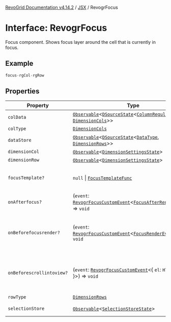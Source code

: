 [RevoGrid Documentation v4.14.2](README.md) / [JSX](Namespace.JSX.md) / RevogrFocus

# Interface: RevogrFocus

Focus component. Shows focus layer around the cell that is currently in focus.

## Example

```ts
focus-rgCol-rgRow
```

## Properties

| Property | Type | Description | Defined in |
| ------ | ------ | ------ | ------ |
| `colData` | [`Observable`](TypeAlias.Observable.md)\<[`DSourceState`](TypeAlias.DSourceState.md)\<[`ColumnRegular`](Interface.ColumnRegular.md), [`DimensionCols`](TypeAlias.DimensionCols.md)\>\> | Column source | [src/components.d.ts:1855](https://github.com/revolist/revogrid/blob/29f379095274a66a187c28b49fe0e1fb4170d3ea/src/components.d.ts#L1855) |
| `colType` | [`DimensionCols`](TypeAlias.DimensionCols.md) | Column type | [src/components.d.ts:1859](https://github.com/revolist/revogrid/blob/29f379095274a66a187c28b49fe0e1fb4170d3ea/src/components.d.ts#L1859) |
| `dataStore` | [`Observable`](TypeAlias.Observable.md)\<[`DSourceState`](TypeAlias.DSourceState.md)\<[`DataType`](TypeAlias.DataType.md), [`DimensionRows`](TypeAlias.DimensionRows.md)\>\> | Data rows source | [src/components.d.ts:1863](https://github.com/revolist/revogrid/blob/29f379095274a66a187c28b49fe0e1fb4170d3ea/src/components.d.ts#L1863) |
| `dimensionCol` | [`Observable`](TypeAlias.Observable.md)\<[`DimensionSettingsState`](Interface.DimensionSettingsState.md)\> | Dimension settings X | [src/components.d.ts:1867](https://github.com/revolist/revogrid/blob/29f379095274a66a187c28b49fe0e1fb4170d3ea/src/components.d.ts#L1867) |
| `dimensionRow` | [`Observable`](TypeAlias.Observable.md)\<[`DimensionSettingsState`](Interface.DimensionSettingsState.md)\> | Dimension settings Y | [src/components.d.ts:1871](https://github.com/revolist/revogrid/blob/29f379095274a66a187c28b49fe0e1fb4170d3ea/src/components.d.ts#L1871) |
| `focusTemplate?` | `null` \| [`FocusTemplateFunc`](TypeAlias.FocusTemplateFunc.md) | Focus template custom function. Can be used to render custom focus layer. | [src/components.d.ts:1875](https://github.com/revolist/revogrid/blob/29f379095274a66a187c28b49fe0e1fb4170d3ea/src/components.d.ts#L1875) |
| `onAfterfocus?` | (`event`: [`RevogrFocusCustomEvent`](Interface.RevogrFocusCustomEvent.md)\<[`FocusAfterRenderEvent`](Interface.FocusAfterRenderEvent.md)\>) => `void` | Used to setup properties after focus was rendered | [src/components.d.ts:1879](https://github.com/revolist/revogrid/blob/29f379095274a66a187c28b49fe0e1fb4170d3ea/src/components.d.ts#L1879) |
| `onBeforefocusrender?` | (`event`: [`RevogrFocusCustomEvent`](Interface.RevogrFocusCustomEvent.md)\<[`FocusRenderEvent`](Interface.FocusRenderEvent.md)\>) => `void` | Before focus render event. Can be prevented by event.preventDefault(). If preventDefault used slot will be rendered. | [src/components.d.ts:1883](https://github.com/revolist/revogrid/blob/29f379095274a66a187c28b49fe0e1fb4170d3ea/src/components.d.ts#L1883) |
| `onBeforescrollintoview?` | (`event`: [`RevogrFocusCustomEvent`](Interface.RevogrFocusCustomEvent.md)\<\{ `el`: `HTMLElement`; \}\>) => `void` | Before focus changed verify if it's in view and scroll viewport into this view Can be prevented by event.preventDefault() | [src/components.d.ts:1887](https://github.com/revolist/revogrid/blob/29f379095274a66a187c28b49fe0e1fb4170d3ea/src/components.d.ts#L1887) |
| `rowType` | [`DimensionRows`](TypeAlias.DimensionRows.md) | Row type | [src/components.d.ts:1891](https://github.com/revolist/revogrid/blob/29f379095274a66a187c28b49fe0e1fb4170d3ea/src/components.d.ts#L1891) |
| `selectionStore` | [`Observable`](TypeAlias.Observable.md)\<[`SelectionStoreState`](TypeAlias.SelectionStoreState.md)\> | Selection, range, focus for selection | [src/components.d.ts:1895](https://github.com/revolist/revogrid/blob/29f379095274a66a187c28b49fe0e1fb4170d3ea/src/components.d.ts#L1895) |
